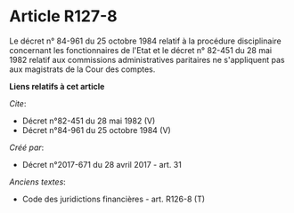 # Article R127-8

Le décret n° 84-961 du 25 octobre 1984 relatif à la procédure disciplinaire concernant les fonctionnaires de l'Etat et le
décret n° 82-451 du 28 mai 1982 relatif aux commissions administratives paritaires ne s'appliquent pas aux magistrats de la
Cour des comptes.

**Liens relatifs à cet article**

_Cite_:

  - Décret n°82-451 du 28 mai 1982 (V)
  - Décret n°84-961 du 25 octobre 1984 (V)

_Créé par_:

  - Décret n°2017-671 du 28 avril 2017 - art. 31

_Anciens textes_:

  - Code des juridictions financières - art. R126-8 (T)
